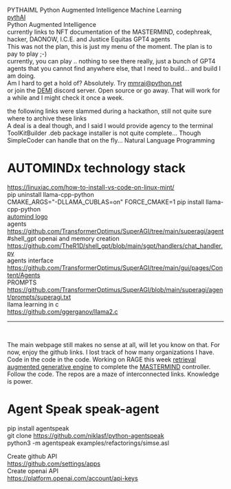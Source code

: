 PYTHAIML Python Augmented Intelligence Machine Learning<br />
<a href="https://pythai.net">pythAI</a><br />
Python Augmented Intelligence<br />
currently links to NFT documentation of the MASTERMIND, codephreak, hacker, DAONOW, I.C.E. and Justice Equitas GPT4 agents<br />
This was not the plan, this is just my menu of the moment. The plan is to pay to play ;-)<br />
currently, you can play .. nothing to see there really, just a bunch of GPT4 agents that you cannot find anywhere else, that I need to build... and build I am doing.<br />
Am I hard to get a hold of? Absolutely. Try mmrai@python.net<br /> or join the <a href="https://discord.gg/RpGpjW8PVH">DEMI</a> discord server. Open source or go away. 
That will work for a while and I might check it once a week.<br />

the following links were slammed during a hackathon, still not quite sure where to archive these links<br />
A deal is a deal though, and I said I would provide agency to the terminal<br />
ToolKitBuilder .deb package installer is not quite complete... Though SimpleCoder can handle that on the fly... Natural Language Programming<br />
# AUTOMINDx technology stack
https://linuxiac.com/how-to-install-vs-code-on-linux-mint/<br />
pip uninstall llama-cpp-python<br />
CMAKE_ARGS="-DLLAMA_CUBLAS=on" FORCE_CMAKE=1 pip install llama-cpp-python<br />
<a href="https://opensea.io/assets/matic/0x2953399124f0cbb46d2cbacd8a89cf0599974963/7675060345879017836756807061815685501584179421371855056758523065871282208769">automind logo</a><br />
agents<br />
https://github.com/TransformerOptimus/SuperAGI/tree/main/superagi/agent<br />
#shell_gpt openai and memory creation<br />
https://github.com/TheR1D/shell_gpt/blob/main/sgpt/handlers/chat_handler.py<br />
agents interface<br />
https://github.com/TransformerOptimus/SuperAGI/tree/main/gui/pages/Content/Agents<br />
PROMPTS<br />
https://github.com/TransformerOptimus/SuperAGI/blob/main/superagi/agent/prompts/superagi.txt<br />
llama learning in c<br />
https://github.com/ggerganov/llama2.c<br />

-----------
<br />

The main webpage still makes no sense at all, will let you know on that. For now, enjoy the github links. I lost track of how many organizations I have. Code in the code in the code. Working on RAGE this week <a href="https://github.com/gaterage">retrieval augmented generative engine</a> to complete the <a href="https://github.com/mastermindml">MASTERMIND</a> controller. Follow the code. The repos are a maze of interconnected links. Knowledge is power.
# Agent Speak speak-agent 
pip install agentspeak<br />
git clone https://github.com/niklasf/python-agentspeak<br />
python3 -m agentspeak examples/refactorings/simse.asl<br />

Create github API<br/>
https://github.com/settings/apps<br />
Create openai API<br />
https://platform.openai.com/account/api-keys<br />

